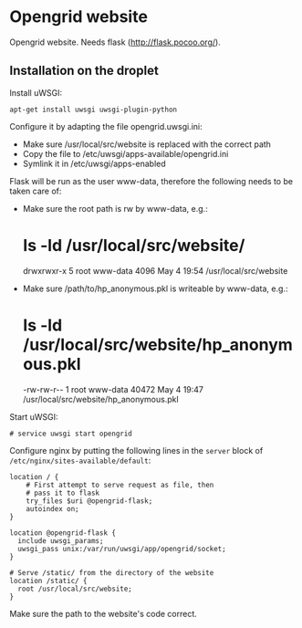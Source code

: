 # Opengrid website

Opengrid website. Needs flask (http://flask.pocoo.org/).

## Installation on the droplet

Install uWSGI:

    apt-get install uwsgi uwsgi-plugin-python

Configure it by adapting the file opengrid.uwsgi.ini:

 * Make sure /usr/local/src/website is replaced with the correct path
 * Copy the file to /etc/uwsgi/apps-available/opengrid.ini
 * Symlink it in /etc/uwsgi/apps-enabled

Flask will be run as the user www-data, therefore the following needs to be taken care of:

 * Make sure the root path is rw by www-data, e.g.:

    # ls -ld /usr/local/src/website/
    drwxrwxr-x 5 root www-data 4096 May  4 19:54 /usr/local/src/website

 * Make sure /path/to/hp_anonymous.pkl is writeable by www-data, e.g.:

    # ls -ld /usr/local/src/website/hp_anonymous.pkl 
    -rw-rw-r-- 1 root www-data 40472 May  4 19:47 /usr/local/src/website/hp_anonymous.pkl

Start uWSGI:

    # service uwsgi start opengrid

Configure nginx by putting the following lines in the `server` block 
of `/etc/nginx/sites-available/default`:

    location / {
    	# First attempt to serve request as file, then
    	# pass it to flask 
    	try_files $uri @opengrid-flask;
    	autoindex on;
    }
    
    location @opengrid-flask {
      include uwsgi_params;
      uwsgi_pass unix:/var/run/uwsgi/app/opengrid/socket;
    }
    
    # Serve /static/ from the directory of the website
    location /static/ {
      root /usr/local/src/website;
    }

Make sure the path to the website's code correct.

